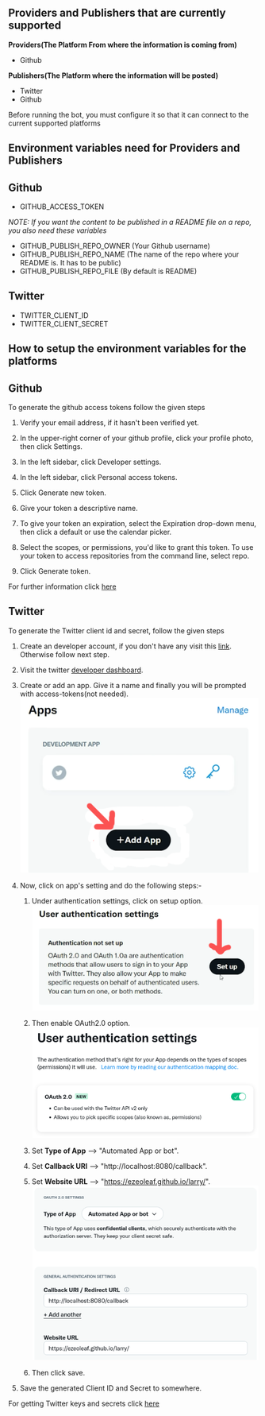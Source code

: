 Providers and Publishers that are currently supported
----------------------------------------------------------------------

**Providers(The Platform From where the information is coming from)**

- Github

**Publishers(The Platform where the information will be posted)**

- Twitter
- Github


Before running the bot, you must configure it  so that it can connect to the current supported platforms

Environment variables need for Providers and Publishers
----------------------------------------------------------------------
Github 
----------------------------------------------------------------------
- GITHUB_ACCESS_TOKEN

_NOTE: If you want the content to be published in a README file on a repo, you also need these variables_
- GITHUB_PUBLISH_REPO_OWNER (Your Github username)
- GITHUB_PUBLISH_REPO_NAME (The name of the repo where your README is. It has to be public)
- GITHUB_PUBLISH_REPO_FILE (By default is README)

Twitter
----------------------------------------------------------------------
- TWITTER_CLIENT_ID
- TWITTER_CLIENT_SECRET

How to setup the environment variables for the platforms
----------------------------------------------------------------------

Github
----------------------------------------------------------------------

To generate the github access tokens follow the given steps

1. Verify your email address, if it hasn't been verified yet.

2. In the upper-right corner of your github profile, click your profile photo, then click Settings.

3. In the left sidebar, click Developer settings.

4. In the left sidebar, click Personal access tokens.

5. Click Generate new token.

6. Give your token a descriptive name.

7. To give your token an expiration, select the Expiration drop-down menu, then click a default or use the calendar picker.

8. Select the scopes, or permissions, you'd like to grant this token. To use your token to access repositories from the command line, select repo.

9. Click Generate token.

For further information click [here](https://docs.github.com/en/authentication/keeping-your-account-and-data-secure/creating-a-personal-access-token)


Twitter
----------------------------------------------------------------------

To generate the Twitter client id and secret, follow the given steps

1. Create an developer account, if you don't have any visit this [link](https://developer.twitter.com/en/portal/petition/essential/basic-info). Otherwise follow next step.

2. Visit the twitter [developer dashboard](https://developer.twitter.com/en/portal/dashboard).

3. Create or add an app. Give it a name and finally you will be prompted with access-tokens(not needed).
![add app](./img/add-app.png)

4. Now, click on app's setting and do the following steps:-
    1. Under authentication settings, click on setup option.
    ![app setup](./img/app-setup.png)

    2. Then enable OAuth2.0 option.
    ![enable oauth2.0](./img/app-settings.png)

    3. Set **Type of App** --> "Automated App or bot".
    4. Set **Callback URI** --> "http://localhost:8080/callback".
    5. Set **Website URL** --> "https://ezeoleaf.github.io/larry/".
    ![oauth settings](./img/app-oauth-settings.png)

    6. Then click save.

5. Save the generated Client ID and Secret to somewhere.

For getting Twitter keys and secrets click [here](https://developer.twitter.com/en/docs/apps/overview) 

